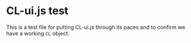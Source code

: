 
# CL-ui.js test

This is a test file for putting CL-ui.js through its paces and 
to confirm we have a working `CL` object.

<div id="test-output"></div>

<style>
#status {
    font-size: 1em;
}
</style>
<code><pre id="status"></pre></code>


<!-- START: test sequence for CL-feeds.js -->
<script src="CL-core.js"></script>
<script src="CL-ui.js"></script>
<script>

(function (document, window) {
'use strict';
let cl = Object.assign({}, window.CL),
    status = document.getElementById('status');

function println(...s) {
    s.forEach(function(s) {
        console.log(s);
        status.append(s + "\n");
    });
}

/*
 * Run the following test sequences
 */
println("\nRunning tests in a pipeline\n");

function testTitleField(tests, err) {
    let self = this;
    if (err !== "") {
        println("FAILED: error", err, tests);
        return;
    }
    tests.count++;
    println("Testing testTitleField()");
    let field = CL.field({"title": "Hello World"}, 
        '<label>Title:</label> <input name="title" value="{{title}}" placeholder="Title goes here">',
        function(obj) {
            if ('title' in obj) {
                if (obj.title.length > 0) {
                    return true;
                }
            }
            return false;
        });
    if ('title' in field) {
        if (field.title !== "Hello World") {
            tests.errors++;
            println("FAILED, expected title of 'Hello World', got "+field.json());
        }
    } else {
        tests.errors++;
        println("FAILED: field is missing title attribute");
        self.nextCallbackFn(tests, err);
        return;
    }

    let s = field.html(),
        elem = document.getElementById('test-output');
    elem.innerHTML = elem.innerHTML + '<p><h2>testTitleField()</h2>' + s + '<hr>';

    tests.success++;
    println("Testing testTitleField() OK");
    self.nextCallbackFn(tests, err);
}

function testCreatorField(tests, err) {
    let self = this;
    if (err !== "") {
        println("FAILED: error", err, tests);
        return;
    }
    tests.count++;
    println("Testing testCreatorField()");
    let last_name = "Doiel",
        first_name = "Robert",
        orcid = "0000-0003-0900-6903",
        field = CL.field({
            "last_name": last_name,
            "first_name": first_name,
            "orcid": orcid
        }, 
        '<label>Last Name:</label> <input name="last_name" value="{{last_name}}"><br><label>First Name:</label> <input name="first_name" value="{{first_name}}"><br><label>ORCID: </label> <input name="orcid" value="{{orcid}}"><p>',
        function () {
            let obj = this;
            if (! 'last_name' in obj ||  obj.last_name.length === 0) {
                return false;
            }
            if (! 'first_name' in obj || obj.first_name.length === 0) {
                return false;
            }
            if (! 'orcid' in obj || obj.orcid.length === 0) {
                return false;
            }
            return true;
        });

    if ('validate' in field) {
        if (field.validate() !== true) {
            tests.errors++;
            println('FAILED: expected validate() return true, got false');
        }
    } else {
        tests.errors++;
        println('FAILED: expected validate function in field');
    }
    let val = field.get('orcid');
    if (val !== orcid) {
        tests.errors++;
        println("FAILED: expected "+orcid+", got "+val);
    }
    val = field.get('last_name');
    if (val !== last_name) {
        tests.errors++;
        println("FAILED: expected "+last_name+", got "+val);
    }
    val = field.get('first_name');
    if (val !== first_name) {
        tests.errors++;
        println("FAILED: expected "+first_name+", got "+val);
    }
    val = field.html();
    let expected = '<label>Last Name:</label> <input name="last_name" value="Doiel"><br><label>First Name:</label> <input name="first_name" value="Robert"><br><label>ORCID: </label> <input name="orcid" value="0000-0003-0900-6903"><p>';
    if (val !== expected) {
        tests.errors++;
        println("FAILED: expected\n"+expected+"\n, got\n"+val);
    }
    let o = JSON.parse(field.json());
    if (o === undefined) {
        tests.errors++;
        println("FAILED: expected an object, got undefined for field");
        self.nextCallbackFn(tests, err);
    }
    if (! 'orcid' in o) {
        tests.errors++;
        println("FAILED: expected orcid attribute, got ", o);
    }
    if (! 'last_name' in o) {
        tests.errors++;
        println("FAILED: expected last_name attribute, got ", o);
    }
    if (! 'first_name' in o) {
        tests.errors++;
        println("FAILED: expected first_name attribute, got ", o);
    }

    let s = '<p><h2>testCreatorField()</h2>' + val + '<hr>',
        elem = document.getElementById('test-output');
    elem.innerHTML = elem.innerHTML + s;

    println("Testing testCreatorField() OK");
    tests.success++;
    self.nextCallbackFn(tests, err);
}

function testCreatorList(tests, err) {
    let self = this;
    if (err !== "") {
        println("FAILED: error", err, tests);
        return;
    }
    tests.count++;
    println("Testing testCreatorList()");

    let items = [],
        creators = [],
        new_creator = {"last_name":"", "first_name":""},
        list_object = {};

    creators.push({
        "last_name": "Steinbeck",
        "first_name": "John"
    });
    creators.push({
        "last_name": "Verne",
        "first_name": "Jules"
    });
    creators.push({
        "last_name": "Valdez",
        "first_name": "Luis"
    });
    creators.push({
        "last_name": "Lopez",
        "first_name": "Tom"
    });

    for (let i in creators) {
        items[i] = CL.field(creators[i], '<li><span class="display_name">{{last_name}}, {{first_name}}</span></li>');
    }
    list_object = CL.field({"items": items}, "<ul>{{items}}</ul>");
    if (list_object === undefined) {
        tests.errors++;
        println("FAILED: expected list object, got undefined");
        self.nextCallbackFn(tests, err);
        return;
    }
    if (list_object.items.length !== 4) {
        tests.errors++;
        println("FAILED: expected 4, got ", list_object.json());
        self.nextCallbackFn(tests, err);
        return;
    }
    let s = list_object.html();
    if (s.includes('[object Object]')) {
        tests.errors++;
        println("FAILED: expected html to render, got ",s);
        self.nextCallbackFn(tests, err);
        return;
    }
    let elem = document.getElementById('test-output');
    elem.innerHTML = elem.innerHTML + '<p><h2>testCreatorList()</h2>' + s + '<hr>';
    println("Testing testCreatorList() OK");
    tests.success++;
    self.nextCallbackFn(tests, err);
}

function testAssembleFields(tests, err) {
    let self = this;
    if (err !== "") {
        println("FAILED: error", err, tests);
        return;
    }
    tests.count++;
    println("Testing testAssembleFields()");
    
    let book = {},
        books = [],
        steinbeck = {
            last_name: "Steinbeck",
            first_name: "John"
        },
        pratchett = {
            last_name: "Pratchett",
            first_name: "Terry"
        },
        gaiman = {
            last_name: "Gaiman",
            first_name: "Neil",
        };
     
    steinbeck = CL.field(steinbeck, 
        '<span class="last_name">{{last_name}}</span>, ' +
        '<span class="first_name">{{first_name}}</span>');
     
    book = CL.field({
            "title": "Short Reign of Pippen IV",
            "description": "A novella length satire set in post-war Paris", 
            "creators": [ steinbeck ]
        }, `
<div class="book">
    <h3 class="title">{{title}}</h3>
    <div class="creators">By {{creators}}</div>
    <div class="description">{{description}}</div>
<div>
`, undefined, '; ');
    books.push(book);
     
    pratchett = CL.field(pratchett, 
        '<span class="last_name">{{last_name}}</span>, ' +
        '<span class="first_name">{{first_name}}</span>');
     
    gaiman = CL.field(gaiman, 
        '<span class="last_name">{{last_name}}</span>, ' +
        '<span class="first_name">{{first_name}}</span>');
     
    book = CL.field({
            "title": "Good Omens",
            "description": "A book about angels and demons set in London for the most part", 
            "creators": [ pratchett, gaiman ]
        }, 
        '<div class="book">' +
        '   <h3 class="title">{{title}}</h3>' +
        '   <div class="creators">By {{creators}}</div>' + 
        '   <div class="description">{{description}}</div>' +
        '</div>',
        undefined, 
        '; ');
    books.push(book);
     
    let element = CL.assembleFields(
        document.getElementById("test-output"), ...books);
     
    println("Testing testAssembleFields() OK");
    tests.success++;
    self.nextCallbackFn(tests, err);
}

function testSummary(tests, err) {
    let self = this;
    if (err !== "") {
        println("FAILED: error", err, tests);
        return;
    }
    println("\nFailures: " + tests.errors);
    println("Warnings: " + tests.warnings);
    println("Successful: " + tests.success + "/" + tests.count);
}

/* Run the rest of the tests in a pipeline */
let tests = {
        "success": 0,
        "warnings": 0,
        "errors": 0,
        "count": 0
    };

cl.pipeline(tests, "", 
    testTitleField,
    testCreatorField,
    testCreatorList,
    testAssembleFields,
    testSummary);
}(document, window));

</script>

<!--   END: test sequence for CL-feeds.js -->
